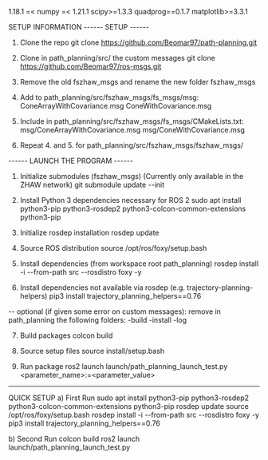 

1.18.1 =< numpy =< 1.21.1
scipy>=1.3.3
quadprog==0.1.7
matplotlib>=3.3.1


SETUP INFORMATION
------ SETUP ------	
1. Clone the repo
	git clone https://github.com/Beomar97/path-planning.git
	
2. Clone in path_planning/src/ the custom messages
	git clone https://github.com/Beomar97/ros-msgs.git
	
3. Remove the old fszhaw_msgs and rename the new folder  fszhaw_msgs

4. Add to path_planning/src/fszhaw_msgs/fs_msgs/msg:
	ConeArrayWithCovariance.msg
	ConeWithCovariance.msg

5. Include in path_planning/src/fszhaw_msgs/fs_msgs/CMakeLists.txt:
	msg/ConeArrayWithCovariance.msg
  	msg/ConeWithCovariance.msg

6. Repeat 4. and 5. for path_planning/src/fszhaw_msgs/fszhaw_msgs/


------ LAUNCH THE PROGRAM ------
1. Initialize submodules (fszhaw_msgs) (Currently only available in the ZHAW network)
	git submodule update --init

2. Install Python 3 dependencies necessary for ROS 2
	sudo apt install python3-pip python3-rosdep2 python3-colcon-common-extensions python3-pip
	
3. Initialize rosdep installation
	rosdep update

4. Source ROS distribution
	source /opt/ros/foxy/setup.bash

5. Install dependencies (from workspace root path_planning)
	rosdep install -i --from-path src --rosdistro foxy -y

6. Install dependencies not available via rosdep (e.g. trajectory-planning-helpers)
	pip3 install trajectory_planning_helpers==0.76

-- optional (if given some error on custom messages): remove in path_planning the following folders:
	-build
	-install
	-log

7. Build packages
	colcon build

8. Source setup files
	source install/setup.bash

9. Run package
	ros2 launch launch/path_planning_launch_test.py <parameter_name>:=<parameter_value>


-------------------------------------------------------------------------------------------------
QUICK SETUP	
a) First Run
sudo apt install python3-pip python3-rosdep2 python3-colcon-common-extensions python3-pip
rosdep update
source /opt/ros/foxy/setup.bash
rosdep install -i --from-path src --rosdistro foxy -y
pip3 install trajectory_planning_helpers==0.76

b) Second Run
colcon build
ros2 launch launch/path_planning_launch_test.py

